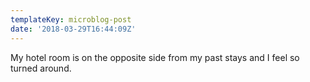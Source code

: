 ```yaml
---
templateKey: microblog-post
date: '2018-03-29T16:44:09Z'
---
```


My hotel room is on the opposite side from my past stays and I feel so turned around.

